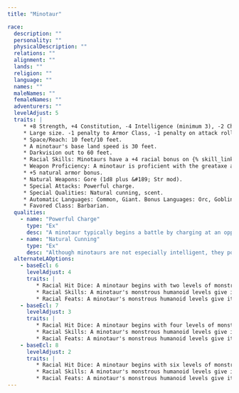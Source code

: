 ```yaml
---
title: "Minotaur"

race:
  description: ""
  personality: ""
  physicalDescription: ""
  relations: ""
  alignment: ""
  lands: ""
  religion: ""
  language: ""
  names: ""
  maleNames: ""
  femaleNames: ""
  adventurers: ""
  levelAdjust: 5
  traits: |
     * +8 Strength, +4 Constitution, -4 Intelligence (minimum 3), -2 Charisma.
     * Large size. -1 penalty to Armor Class, -1 penalty on attack rolls, -4 penalty on {% skill_link hide %} checks, +4 bonus on grapple checks, lifting and carrying limits double those of Medium characters.
     * Space/Reach: 10 feet/10 feet.
     * A minotaur's base land speed is 30 feet.
     * Darkvision out to 60 feet.
     * Racial Skills: Minotaurs have a +4 racial bonus on {% skill_link listen %}, {% skill_link search %}, and {% skill_link spot %} checks.
     * Weapon Proficiency: A minotaur is proficient with the greataxe and all simple weapons.
     * +5 natural armor bonus.
     * Natural Weapons: Gore (1d8 plus &#189; Str mod).
     * Special Attacks: Powerful charge.
     * Special Qualities: Natural cunning, scent.
     * Automatic Languages: Common, Giant. Bonus Languages: Orc, Goblin, Terran.
     * Favored Class: Barbarian.
  qualities:
    - name: "Powerful Charge"
      type: "Ex"
      desc: "A minotaur typically begins a battle by charging at an opponent, lowering its head to bring its mighty horns into play. In addition to the normal benefits and hazards of a charge, this allows the beast to make a single gore attack at its highest attack bonus that deals 4d6+(1 &#189; Str mod) points of damage."
    - name: "Natural Cunning"
      type: "Ex"
      desc: "Although minotaurs are not especially intelligent, they possess innate cunning and logical ability. This gives them immunity to {% spell_link maze %} spells, prevents them from ever becoming lost, and enables them to track enemies. Further, they are never caught flat-footed."
  alternateLAOptions:
    - baseEcl: 6
      levelAdjust: 4
      traits: |
         * Racial Hit Dice: A minotaur begins with two levels of monstrous humanoid, which provide 2d8 Hit Dice, a base attack bonus of +2, and base saving throw bonuses of Fort +0, Ref +3, and Will +3.
         * Racial Skills: A minotaur's monstrous humanoid levels give it skill points equal to 5 * (2 + Int modifier, minimum 1). Its class skills are {% skill_link intimidate %}, {% skill_link jump %}, {% skill_link listen %}, {% skill_link search %}, and {% skill_link spot %}.
         * Racial Feats: A minotaur's monstrous humanoid levels give it two feats.
    - baseEcl: 7
      levelAdjust: 3
      traits: |
         * Racial Hit Dice: A minotaur begins with four levels of monstrous humanoid, which provide 4d8 Hit Dice, a base attack bonus of +4, and base saving throw bonuses of Fort +1, Ref +4, and Will +4.
         * Racial Skills: A minotaur's monstrous humanoid levels give it skill points equal to 7 * (2 + Int modifier, minimum 1). Its class skills are {% skill_link intimidate %}, {% skill_link jump %}, {% skill_link listen %}, {% skill_link search %}, and {% skill_link spot %}.
         * Racial Feats: A minotaur's monstrous humanoid levels give it two feats.
    - baseEcl: 8
      levelAdjust: 2
      traits: |
         * Racial Hit Dice: A minotaur begins with six levels of monstrous humanoid, which provide 6d8 Hit Dice, a base attack bonus of +6, and base saving throw bonuses of Fort +2, Ref +5, and Will +5.
         * Racial Skills: A minotaur's monstrous humanoid levels give it skill points equal to 9 * (2 + Int modifier, minimum 1). Its class skills are {% skill_link intimidate %}, {% skill_link jump %}, {% skill_link listen %}, {% skill_link search %}, and {% skill_link spot %}.
         * Racial Feats: A minotaur's monstrous humanoid levels give it three feats.
---
```


